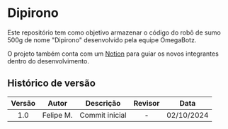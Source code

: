 # Dipirono
Este repositório tem como objetivo armazenar o código do robô de sumo 500g de nome "Dipirono" desenvolvido pela equipe OmegaBotz.

O projeto também conta com um [Notion]() para guiar os novos integrantes dentro do desenvolvimento.

## Histórico de versão

| **Versão** | **Autor** |  **Descrição**  | **Revisor** |  **Data**  |
|:----------:|:---------:|:---------------:|:-----------:|:----------:|
|    1.0     | Felipe M. | Commit inicial  |      -      | 02/10/2024 |
